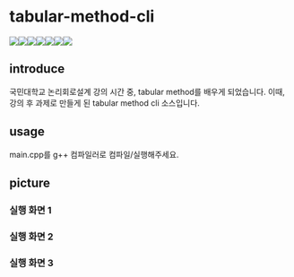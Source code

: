 # tabular-method-cli

<div class = "shields" style = "display: flex; "> 
    <img src = "https://img.shields.io/github/issues/shinkeonkim/tabular-method-cli">
    <img src = "https://img.shields.io/github/forks/shinkeonkim/tabular-method-cli">
    <img src = "https://img.shields.io/github/stars/shinkeonkim/tabular-method-cli">
    <img src="https://img.shields.io/static/v1?label=cpp&message=cli" />
    <img src="https://img.shields.io/github/languages/top/shinkeonkim/tabular-method-cli" />
    <img src="https://img.shields.io/github/last-commit/shinkeonkim/tabular-method-cli"/>
    <img src="https://img.shields.io/github/license/shinkeonkim/tabular-method-cli" />
</div>

## introduce
국민대학교 논리회로설계 강의 시간 중, tabular method를 배우게 되었습니다.
이때, 강의 후 과제로 만들게 된 tabular method cli 소스입니다.

## usage
main.cpp를 g++ 컴파일러로 컴파일/실행해주세요.

## picture

### 실행 화면 1

### 실행 화면 2

### 실행 화면 3